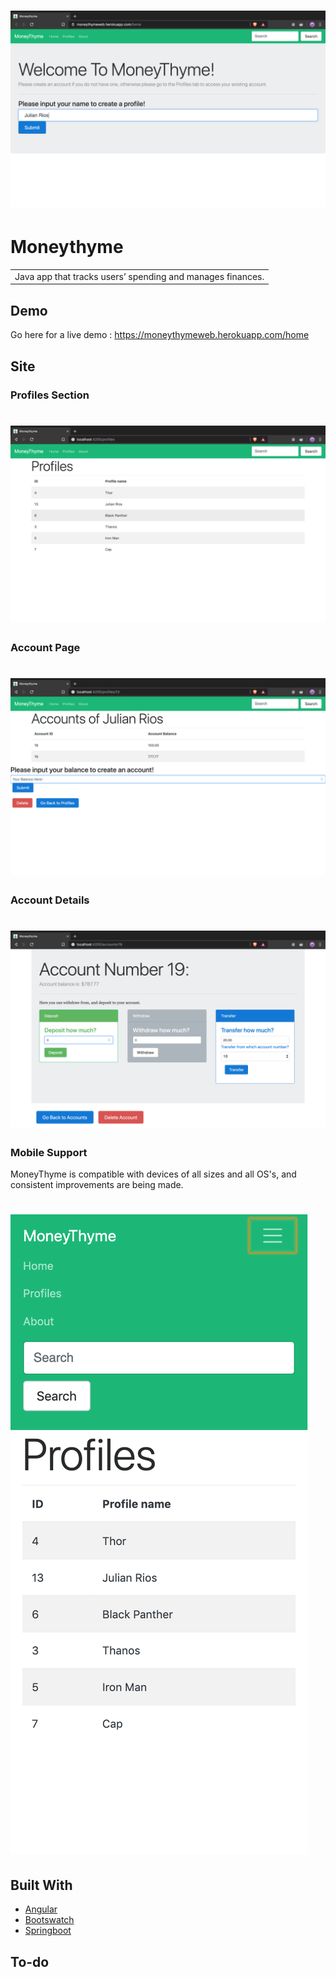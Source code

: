 # ![Land Page MoneyThyme](https://raw.githubusercontent.com/julianrios/FullStack.MicroWebApplication-Client/master/assets/Landing-Section.png) 
# Moneythyme
<table>
<tr>
<td>
Java app that tracks users’ spending and
manages finances.
</td>
</tr>
</table>

## Demo
Go here for a live demo : https://moneythymeweb.herokuapp.com/home


## Site

### Profiles Section
# ![Profiles Page](https://raw.githubusercontent.com/julianrios/FullStack.MicroWebApplication-Client/master/assets/Profiles-Section.png)

### Account Page
# ![Account Page](https://raw.githubusercontent.com/julianrios/FullStack.MicroWebApplication-Client/master/assets/Account-Section.png)

### Account Details
# ![Account Details](https://raw.githubusercontent.com/julianrios/FullStack.MicroWebApplication-Client/master/assets/Account-Details.png)

### Mobile Support
MoneyThyme is compatible with devices of all sizes and all OS's, and consistent improvements are being made.
# ![Mobile Profile Section](https://raw.githubusercontent.com/julianrios/FullStack.MicroWebApplication-Client/master/assets/Mobile-Profile-Section.png)

## Built With
- [Angular](https://angular.io/)
- [Bootswatch](https://bootswatch.com/)
- [Springboot](https://spring.io/)

## To-do